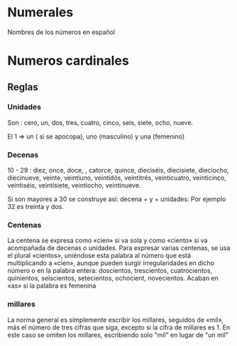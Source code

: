 # Numerales
Nombres de los números en español

# Numeros cardinales

## Reglas

### Unidades

Son : cero, un, dos, tres, cuatro, cinco, seis, siete, ocho, nueve.

El 1 => un ( si se apocopa), uno (masculino) y una (femenino)

### Decenas

10 - 29 : diez, once, doce, , catorce, quince, dieciséis, diecisiete, dieciocho, diecinueve, veinte, veintiuno, veintidós, veintitrés, veinticuatro, veinticinco, veintiséis, veintisiete, veintiocho, veintinueve.

Si son mayores a 30 se construye así: decena + y + unidades: Por ejemplo 32 es treinta y dos.

### Centenas

La centena se expresa como «cien» si va sola y como «ciento» si va acompañada de decenas o unidades.
Para expresar varias centenas, se usa el plural «cientos», uniéndose esta palabra al número que está multiplicando a «cien», aunque pueden surgir irregularidades en dicho número o en la palabra entera:
    doscientos, trescientos, cuatrocientos, quinientos, seiscientos, setecientos, ochocient, novecientos. Acaban en «as» si la palabra es femenina

### millares

 La norma general es simplemente escribir los millares, seguidos de «mil», más el número de tres cifras que siga, excepto si la cifra de millares es 1. En este caso se omiten los millares, escribiendo solo "mil" en lugar de "un mil"

